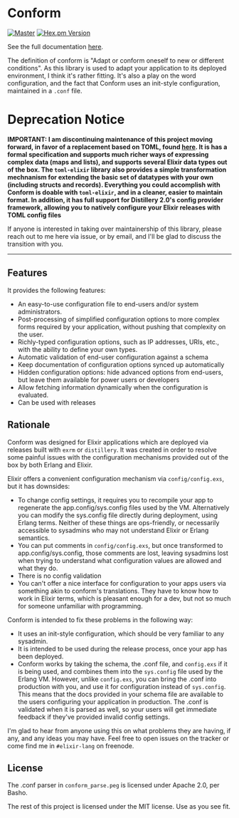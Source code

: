# Conform

[![Master](https://travis-ci.org/bitwalker/conform.svg?branch=master)](https://travis-ci.org/bitwalker/conform)
[![Hex.pm Version](http://img.shields.io/hexpm/v/conform.svg?style=flat)](https://hex.pm/packages/conform)

See the full documentation [here](https://hexdocs.pm/conform).

The definition of conform is "Adapt or conform oneself to new or different conditions". As this library is used to adapt your application to its deployed environment, I think it's rather fitting. It's also a play on the word configuration, and the fact that Conform uses an init-style configuration, maintained in a `.conf` file.

# Deprecation Notice

**IMPORTANT: I am discontinuing maintenance of this project moving forward, in favor of a replacement based
on TOML, found [here](https://github.com/bitwalker/toml-elixir). It is has a formal specification and supports
much richer ways of expressing complex data (maps and lists), and supports several Elixir data types out of
the box. The `toml-elixir` library also provides a simple transformation mechnanism for extending the basic set
of datatypes with your own (including structs and records). Everything you could accomplish with Conform is doable
with `toml-elixir`, and in a cleaner, easier to maintain format. In addition, it has full support for Distillery 2.0's
config provider framework, allowing you to natively configure your Elixir releases with TOML config files**

If anyone is interested in taking over maintainership of this library, please reach out to me here via issue, or
by email, and I'll be glad to discuss the transition with you.

--------

## Features

It provides the following features:

- An easy-to-use configuration file to end-users and/or system administrators.
- Post-processing of simplified configuration options to more complex forms required by your application, 
  without pushing that complexity on the user.
- Richly-typed configuration options, such as IP addresses, URIs, etc., with the ability to define your own types.
- Automatic validation of end-user configuration against a schema
- Keep documentation of configuration options synced up automatically
- Hidden configuration options: hide advanced options from end-users, but leave them available for power users or developers
- Allow fetching information dynamically when the configuration is evaluated.
- Can be used with releases

## Rationale

Conform was designed for Elixir applications which are deployed via releases built with `exrm` or `distillery`. It was created in order
to resolve some painful issues with the configuration mechanisms provided out of the box by both Erlang and Elixir.

Elixir offers a convenient configuration mechanism via `config/config.exs`, but it has downsides:

- To change config settings, it requires you to recompile your app to regenerate the app.config/sys.config files used by the VM. Alternatively you can modify the sys.config file directly during deployment, using Erlang terms. Neither of these things are ops-friendly, or necessarily accessible to sysadmins who may not understand Elixir or Erlang semantics.
- You can put comments in `config/config.exs`, but once transformed to app.config/sys.config, those comments are lost, leaving sysadmins lost when trying to understand what configuration values are allowed and what they do.
- There is no config validation
- You can't offer a nice interface for configuration to your apps users via something akin to conform's translations. They have to know how to work in Elixir terms, which is pleasant enough for a dev, but not so much for someone unfamiliar with programming.

Conform is intended to fix these problems in the following way:

- It uses an init-style configuration, which should be very familiar to any sysadmin.
- It is intended to be used during the release process, once your app has been deployed.
- Conform works by taking the schema, the .conf file, and `config.exs` if it is being used, and combines them into the `sys.config` file used by the Erlang VM. However, unlike `config.exs`, you can bring the .conf into production with you, and use it for configuration instead of `sys.config`. This means that the docs provided in your schema file are available to the users configuring your application in production. The .conf is validated when it is parsed as well, so your users will get immediate feedback if they've provided invalid config settings.

I'm glad to hear from anyone using this on what problems they are having, if any, and any ideas you may have. Feel free to open issues on the tracker or come find me in `#elixir-lang` on freenode.

## License

The .conf parser in `conform_parse.peg` is licensed under Apache 2.0, per Basho. 

The rest of this project is licensed under the MIT license. Use as you see fit.
